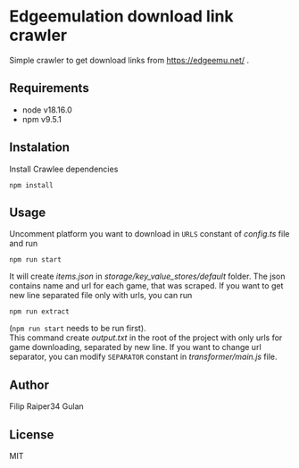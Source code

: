 # Edgeemulation download link crawler

Simple crawler to get download links from https://edgeemu.net/ .

## Requirements
- node v18.16.0
- npm v9.5.1

## Instalation
Install Crawlee dependencies
```
npm install
```

## Usage
Uncomment platform you want to download in `URLS` constant of *config.ts* file and run
```
npm run start
```
It will create *items.json* in *storage/key_value_stores/default* folder.
The json contains name and url for each game, that was scraped.
If you want to get new line separated file only with urls, you can run
```
npm run extract
```
(`npm run start` needs to be run first).  
This command create *output.txt* in the root of the project with only urls for game downloading, separated by new line.
If you want to change url separator, you can modify `SEPARATOR` constant in *transformer/main.js* file.


## Author 
Filip Raiper34 Gulan

## License
MIT
